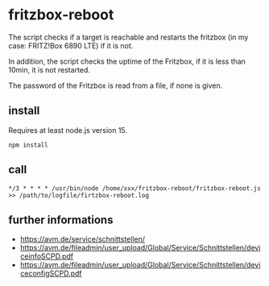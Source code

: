 # fritzbox-reboot
The script checks if a target is reachable and restarts the fritzbox (in my case: FRITZ!Box 6890 LTE) if it is not.

In addition, the script checks the uptime of the Fritzbox, if it is less than 10min, it is not restarted.

The password of the Fritzbox is read from a file, if none is given.

## install
Requires at least node.js version 15.

    npm install 

## call
    */3 * * * * /usr/bin/node /home/xxx/fritzbox-reboot/fritzbox-reboot.js >> /path/to/logfile/firtzbox-reboot.log

## further informations
* https://avm.de/service/schnittstellen/
* https://avm.de/fileadmin/user_upload/Global/Service/Schnittstellen/deviceinfoSCPD.pdf
* https://avm.de/fileadmin/user_upload/Global/Service/Schnittstellen/deviceconfigSCPD.pdf
